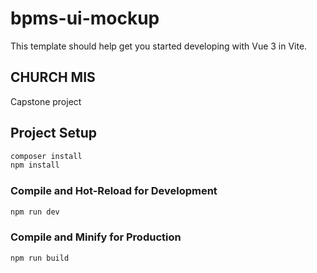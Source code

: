 # bpms-ui-mockup

This template should help get you started developing with Vue 3 in Vite.

## CHURCH MIS
Capstone project

## Project Setup

```sh
composer install
npm install
```

### Compile and Hot-Reload for Development

```sh
npm run dev
```

### Compile and Minify for Production

```sh
npm run build